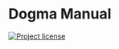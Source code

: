 # Dogma Manual

[![Project license](https://img.shields.io/badge/license-Public%20Domain-blue.svg)](https://unlicense.org)
